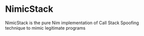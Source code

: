 # NimicStack
NimicStack is the pure Nim implementation of Call Stack Spoofing technique to mimic legitimate programs
